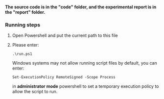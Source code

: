 #### The source code is in the "code" folder, and the experimental report is in the "report" folder.

### Running steps

1. Open Powershell and put the current path to this file

2. Please enter:

   ```shell
   .\run.ps1
   ```

   Windows systems may not allow running script files by default, you can enter:

   ```shell
   Set-ExecutionPolicy RemoteSigned -Scope Process
   ```

   in **administrator mode** powershell to set a temporary execution policy to allow the script to run.

